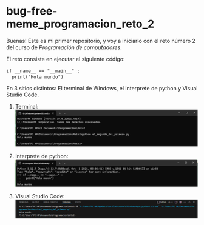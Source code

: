 bug-free-meme_programacion_reto_2
=

Buenas! Este es mi primer repositorio, y voy a iniciarlo con el reto número 2 del curso de _Programación de computadores_.

El reto consiste en ejecutar el siguiente código:

```
if __name__ == "__main__" :
  print("Hola mundo")
```

En 3 sitios distintos: El terminal de Windows, el interprete de python y Visual Studio Code.

1. Terminal:
   ![](Reto2Terminal.png)

2. Interprete de python:
   ![](Reto2Interprete.png)

3. Visual Studio Code:
   ![](Reto2VisualCode.png)
